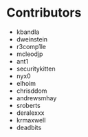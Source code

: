 # Contributors

* kbandla
* dweinstein
* r3comp1le
* mcleodjp
* ant1
* securitykitten
* nyx0
* elhoim 
* chrisddom 
* andrewsmhay 
* sroberts 
* deralexxx 
* krmaxwell
* deadbits 
